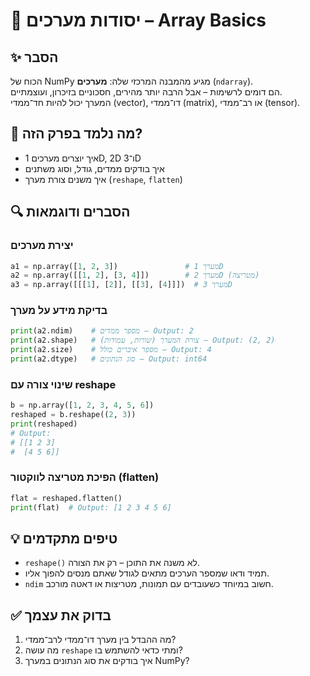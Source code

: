 # 📘 יסודות מערכים – Array Basics

## ✨ הסבר

הכוח של NumPy מגיע מהמבנה המרכזי שלה: **מערכים** (`ndarray`).  
הם דומים לרשימות – אבל הרבה יותר מהירים, חסכוניים בזיכרון, ועוצמתיים.  
המערך יכול להיות חד־ממדי (vector), דו־ממדי (matrix), או רב־ממדי (tensor).

## 🧠 מה נלמד בפרק הזה?
- איך יוצרים מערכים 1D, 2D ו־3D
- איך בודקים ממדים, גודל, וסוג משתנים
- איך משנים צורת מערך (`reshape`, `flatten`)

## 🔍 הסברים ודוגמאות

### יצירת מערכים

```python
a1 = np.array([1, 2, 3])               # מערך 1D
a2 = np.array([[1, 2], [3, 4]])        # מערך 2D (מטריצה)
a3 = np.array([[[1], [2]], [[3], [4]]])  # מערך 3D
```

### בדיקת מידע על מערך
```python
print(a2.ndim)    # מספר ממדים – Output: 2
print(a2.shape)   # צורת המערך (שורות, עמודות) – Output: (2, 2)
print(a2.size)    # מספר איברים כולל – Output: 4
print(a2.dtype)   # סוג הנתונים – Output: int64
```

### שינוי צורה עם reshape
```python
b = np.array([1, 2, 3, 4, 5, 6])
reshaped = b.reshape((2, 3))
print(reshaped)
# Output:
# [[1 2 3]
#  [4 5 6]]
```

### הפיכת מטריצה לווקטור (flatten)
```python
flat = reshaped.flatten()
print(flat)  # Output: [1 2 3 4 5 6]
```

## 💡 טיפים מתקדמים

* `reshape()` לא משנה את התוכן – רק את הצורה.
* תמיד ודאו שמספר הערכים מתאים לגודל שאתם מנסים להפוך אליו.
* `ndim` חשוב במיוחד כשעובדים עם תמונות, מטריצות או דאטה מורכב.

## ✅ בדוק את עצמך

1. מה ההבדל בין מערך דו־ממדי לרב־ממדי?
2. מה עושה `reshape` ומתי כדאי להשתמש בו?
3. איך בודקים את סוג הנתונים במערך NumPy?
